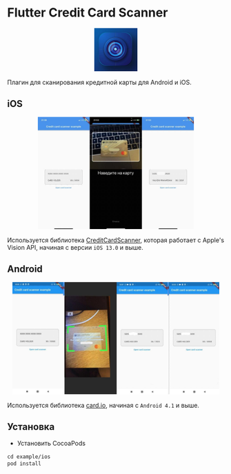 # Flutter Credit Card Scanner

<p align="center">
  <img src="demo/images/logo.jpg" height=100>
</p>

Плагин для сканирования кредитной карты для Android и iOS.

## iOS

<p align="center">
  <p style="text-align:center;"><img src="demo/images/ios.jpg" height=260>
</p>

Используется библиотека [CreditCardScanner](https://github.com/yhkaplan/credit-card-scanner), которая работает
с Apple's Vision API, начиная с версии `iOS 13.0` и выше.

## Android

<p align="center">
  <p style="text-align:center;"><img src="demo/images/android.jpg" height=260>
</p>

Используется библиотека [card.io](https://github.com/card-io/card.io-Android-SDK), начиная с `Android 4.1` и выше.

## Установка

- Установить CocoaPods
```
cd example/ios
pod install
```